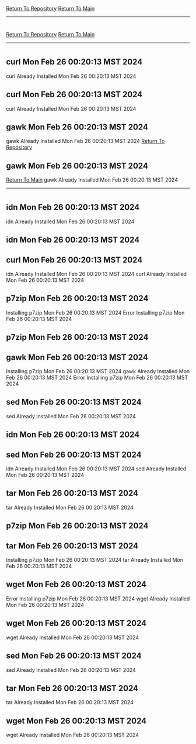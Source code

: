 [Return To Repository](https://github.com/DigitalWarrior/piholeparser/)
[Return To Main](https://github.com/DigitalWarrior/piholeparser/blob/master/RecentRunLogs/Mainlog.md)
____________________________________
# 
[Return To Repository](https://github.com/DigitalWarrior/piholeparser/)
[Return To Main](https://github.com/DigitalWarrior/piholeparser/blob/master/RecentRunLogs/Mainlog.md)
____________________________________
# 
## curl Mon Feb 26 00:20:13 MST 2024
curl Already Installed Mon Feb 26 00:20:13 MST 2024
## curl Mon Feb 26 00:20:13 MST 2024
curl Already Installed Mon Feb 26 00:20:13 MST 2024
## gawk Mon Feb 26 00:20:13 MST 2024
gawk Already Installed Mon Feb 26 00:20:13 MST 2024
[Return To Repository](https://github.com/DigitalWarrior/piholeparser/)
## gawk Mon Feb 26 00:20:13 MST 2024
[Return To Main](https://github.com/DigitalWarrior/piholeparser/blob/master/RecentRunLogs/Mainlog.md)
gawk Already Installed Mon Feb 26 00:20:13 MST 2024
____________________________________
# 
## idn Mon Feb 26 00:20:13 MST 2024
idn Already Installed Mon Feb 26 00:20:13 MST 2024
## idn Mon Feb 26 00:20:13 MST 2024
## curl Mon Feb 26 00:20:13 MST 2024
idn Already Installed Mon Feb 26 00:20:13 MST 2024
curl Already Installed Mon Feb 26 00:20:13 MST 2024
## p7zip Mon Feb 26 00:20:13 MST 2024
Installing p7zip Mon Feb 26 00:20:13 MST 2024
Error Installing p7zip Mon Feb 26 00:20:13 MST 2024
## p7zip Mon Feb 26 00:20:13 MST 2024
## gawk Mon Feb 26 00:20:13 MST 2024
Installing p7zip Mon Feb 26 00:20:13 MST 2024
gawk Already Installed Mon Feb 26 00:20:13 MST 2024
Error Installing p7zip Mon Feb 26 00:20:13 MST 2024
## sed Mon Feb 26 00:20:13 MST 2024
sed Already Installed Mon Feb 26 00:20:13 MST 2024
## idn Mon Feb 26 00:20:13 MST 2024
## sed Mon Feb 26 00:20:13 MST 2024
idn Already Installed Mon Feb 26 00:20:13 MST 2024
sed Already Installed Mon Feb 26 00:20:13 MST 2024
## tar Mon Feb 26 00:20:13 MST 2024
tar Already Installed Mon Feb 26 00:20:13 MST 2024
## p7zip Mon Feb 26 00:20:13 MST 2024
## tar Mon Feb 26 00:20:13 MST 2024
Installing p7zip Mon Feb 26 00:20:13 MST 2024
tar Already Installed Mon Feb 26 00:20:13 MST 2024
## wget Mon Feb 26 00:20:13 MST 2024
Error Installing p7zip Mon Feb 26 00:20:13 MST 2024
wget Already Installed Mon Feb 26 00:20:13 MST 2024
## wget Mon Feb 26 00:20:13 MST 2024
wget Already Installed Mon Feb 26 00:20:13 MST 2024
## sed Mon Feb 26 00:20:13 MST 2024
sed Already Installed Mon Feb 26 00:20:13 MST 2024
## tar Mon Feb 26 00:20:13 MST 2024
tar Already Installed Mon Feb 26 00:20:13 MST 2024
## wget Mon Feb 26 00:20:13 MST 2024
wget Already Installed Mon Feb 26 00:20:13 MST 2024
